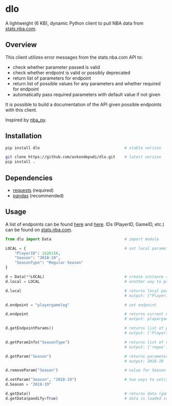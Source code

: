 # dlo

A lightweight (6 KB), dynamic Python client to pull NBA data from [stats.nba.com](https://stats.nba.com/).

## Overview

This client utilizes error messages from the stats.nba.com API to:

* check whether parameter passed is valid
* check whether endpoint is valid or possibly deprecated
* return list of parameters for endpoint
* return list of possible values for any parameters and whether required for endpoint
* automatically pass required parameters with default value if not given

It is possible to build a documentation of the API given possible endpoints with this client.

Inspired by [nba_py](https://github.com/seemethere/nba_py).

## Installation

```bash
pip install dlo                                     # stable version
```

```bash
git clone https://github.com/avkondepudi/dlo.git    # latest version
pip install .
```

## Dependencies

* [requests](https://github.com/psf/requests) (required)
* [pandas](https://github.com/pandas-dev/pandas) (recommended)

## Usage

A list of endpoints can be found [here](https://github.com/seemethere/nba_py/wiki/Completed-Work-Log) and [here](https://any-api.com/nba_com/nba_com/docs/API_Description). IDs (PlayerID, GameID, etc.) can be found on [stats.nba.com](https://stats.nba.com/).

```python
from dlo import Data                                # import module

LOCAL = {                                           # set local parameters
    "PlayerID": 1626156,                            
    "Season": "2018-19",
    "SeasonType": "Regular Season"
}

d = Data(**LOCAL)                                   # create instance of Data class with local parameters
d.local = LOCAL                                     # another way to pass local parameters (recommended; deletes previous local parameters)

d.local                                             # returns local parameters passed
                                                    # output: {"PlayerID": 1626156, "Season": "2018-19", "SeasonType": "Regular Season"}

d.endpoint = "playergamelog"                        # set endpoint

d.endpoint                                          # returns current endpoint
                                                    # output: playergamelog

d.getEndpointParams()                               # returns list of parameters for current endpoint
                                                    # output: ['PlayerID', 'Season', 'SeasonType']

d.getParamInfo("SeasonType")                        # returns list of values for parameter and whether required
                                                    # output: {'regex': '^(Regular Season)|(Pre Season)|(Playoffs)|(All-Star)|(All Star)$', 'values': ['Regular Season', 'Pre Season', 'Playoffs', 'All-Star', 'All Star'], 'required': True}

d.getParam("Season")                                # returns parameter value if passed
                                                    # output: 2018-19

d.removeParam("Season")                             # value for Season (2018-19) removed

d.setParam("Season", "2018-19")                     # two ways to set/add parameters
d.Season = "2018-19"

d.getData()                                         # returns data (game log of D'Angelo Russell for the 2018-19 Regular Season)
d.getData(pandify=True)                             # data is loaded into a pandas DataFrame
```
